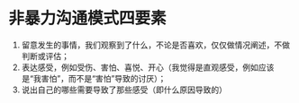 # 非暴力沟通模式四要素
1. 留意发生的事情，我们观察到了什么，不论是否喜欢，仅仅做情况阐述，不做判断或评估；
2. 表达感受，例如受伤、害怕、喜悦、开心（我觉得是直观感受，例如应该是“我害怕”，而不是“害怕”导致的讨厌）；
3. 说出自己的哪些需要导致了那些感受（即什么原因导致的）